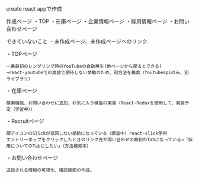 create react appで作成

作成ページ
・TOP
・在庫ページ
・企業情報ページ
・採用情報ページ
・お問い合わせページ


できていないこと
・未作成ページ、未作成ページへのリンク.

・TOPページ　

    一番最初のレンダリング時のYouTubeの自動再生(他ページから戻るとできる)
    →react-youtubeでの実装で期待しない挙動のため、別方法を模索（Youtubeapiのみ、別ライブラリ）

・在庫ページ

    検索機能、お問い合わせに追加、お気に入り機能の実装（React-Reduxを使用して、実装予定（学習中））

・Recruitページ

    顔アイコンのSlickが意図しない挙動になっている（調査中）react-slick使用
    エントリーポップをクリックしたときのリンク先が問い合わせの最初のTabになっている→「採用についてのTabにしたい」（方法模索中）

・お問い合わせページ

    送信される情報の可視化、確認画面の作成。